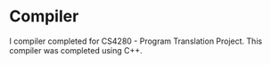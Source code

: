 # Compiler
I compiler completed for CS4280 - Program Translation Project. This compiler was completed using C++.
